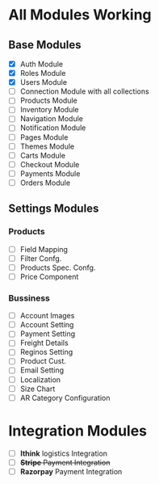 # All Modules Working

## Base Modules

- [X] Auth Module
- [X] Roles Module
- [X] Users Module
- [ ] Connection Module with all collections
- [ ] Products Module
- [ ] Inventory Module
- [ ] Navigation Module
- [ ] Notification Module
- [ ] Pages Module
- [ ] Themes Module
- [ ] Carts Module
- [ ] Checkout Module
- [ ] Payments Module
- [ ] Orders Module

## Settings Modules
### Products

- [ ] Field Mapping
- [ ] Filter Confg.
- [ ] Products Spec. Confg.
- [ ] Price Component

### Bussiness

- [ ] Account Images
- [ ] Account Setting
- [ ] Payment Setting
- [ ] Freight Details
- [ ] Reginos Setting
- [ ] Product Cust.
- [ ] Email Setting
- [ ] Localization
- [ ] Size Chart
- [ ] AR Category Configuration

# Integration Modules

- [ ] **Ithink** logistics Integration
- [ ] ~~**Stripe** Payment Integration~~
- [ ] **Razorpay** Payment Integration
